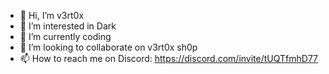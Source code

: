 - 👋 Hi, I’m v3rt0x
- 👀 I’m interested in Dark
- 🌱 I’m currently coding
- 💞️ I’m looking to collaborate on v3rt0x sh0p
- 📫 How to reach me on Discord:
https://discord.com/invite/tUQTfmhD77

<!---
vv3rt0xx/vv3rt0xx is a ✨ special ✨ repository because its `README.md` (this file) appears on your GitHub profile.
You can click the Preview link to take a look at your changes.
--->
